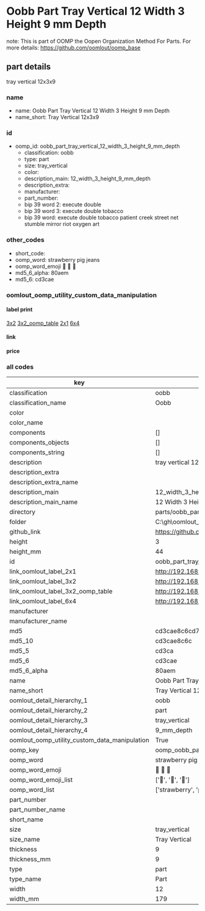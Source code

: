# Oobb Part Tray Vertical 12 Width 3 Height 9 mm Depth  

note: This is part of OOMP the Oopen Organization Method For Parts. For more details: https://github.com/oomlout/oomp_base

##  part details
  



tray vertical 12x3x9



### name
* name: Oobb Part Tray Vertical 12 Width 3 Height 9 mm Depth
* name_short: Tray Vertical 12x3x9 
### id
* oomp_id: oobb_part_tray_vertical_12_width_3_height_9_mm_depth
  * classification: oobb
  * type: part
  * size: tray_vertical
  * color: 
  * description_main: 12_width_3_height_9_mm_depth
  * description_extra: 
  * manufacturer: 
  * part_number: 
  * bip 39 word 2: execute double
  * bip 39 word 3: execute double tobacco
  * bip 39 word: execute double tobacco patient creek street net stumble mirror riot oxygen art

### other_codes
* short_code: 
* oomp_word: strawberry pig jeans
* oomp_word_emoji :strawberry: :pig: :jeans:
* md5_6_alpha: 80aem
* md5_6: cd3cae






### oomlout_oomp_utility_custom_data_manipulation
#### label print
[3x2](http://192.168.1.245:1112/?label=oomp%2080aem)
[3x2_oomp_table](http://192.168.1.108:1112/?label=oomp%2080aem)
[2x1](http://192.168.1.242:1112/?label=oomp%2080aem)
[6x4](http://192.168.1.55:1112/?label=oomp%2080aem)    

#### link

                              

#### price







### all codes 
| key | value |  
| --- | --- |  
| classification | oobb |  
| classification_name | Oobb |  
| color |  |  
| color_name |  |  
| components | [] |  
| components_objects | [] |  
| components_string | [] |  
| description | tray vertical 12x3x9 |  
| description_extra |  |  
| description_extra_name |  |  
| description_main | 12_width_3_height_9_mm_depth |  
| description_main_name | 12 Width 3 Height 9 mm Depth |  
| directory | parts/oobb_part_tray_vertical_12_width_3_height_9_mm_depth |  
| folder | C:\gh\oomlout_oobb_version_4_generated_parts\parts\oobb_part_tray_vertical_12_width_3_height_9_mm_depth |  
| github_link | https://github.com/oomlout/oomlout_oomp_part_src/tree/main/parts/oobb_part_tray_vertical_12_width_3_height_9_mm_depth |  
| height | 3 |  
| height_mm | 44 |  
| id | oobb_part_tray_vertical_12_width_3_height_9_mm_depth |  
| link_oomlout_label_2x1 | http://192.168.1.242:1112/?label=oomp%2080aem |  
| link_oomlout_label_3x2 | http://192.168.1.245:1112/?label=oomp%2080aem |  
| link_oomlout_label_3x2_oomp_table | http://192.168.1.108:1112/?label=oomp%2080aem |  
| link_oomlout_label_6x4 | http://192.168.1.55:1112/?label=oomp%2080aem |  
| manufacturer |  |  
| manufacturer_name |  |  
| md5 | cd3cae8c6cd7b2975b999a11c6506a79 |  
| md5_10 | cd3cae8c6c |  
| md5_5 | cd3ca |  
| md5_6 | cd3cae |  
| md5_6_alpha | 80aem |  
| name | Oobb Part Tray Vertical 12 Width 3 Height 9 mm Depth |  
| name_short | Tray Vertical 12x3x9  |  
| oomlout_detail_hierarchy_1 | oobb |  
| oomlout_detail_hierarchy_2 | part |  
| oomlout_detail_hierarchy_3 | tray_vertical |  
| oomlout_detail_hierarchy_4 | 9_mm_depth |  
| oomlout_oomp_utility_custom_data_manipulation | True |  
| oomp_key | oomp_oobb_part_tray_vertical_12_width_3_height_9_mm_depth |  
| oomp_word | strawberry pig jeans |  
| oomp_word_emoji | :strawberry: :pig: :jeans: |  
| oomp_word_emoji_list | [':strawberry:', ':pig:', ':jeans:'] |  
| oomp_word_list | ['strawberry', 'pig', 'jeans'] |  
| part_number |  |  
| part_number_name |  |  
| short_name |  |  
| size | tray_vertical |  
| size_name | Tray Vertical |  
| thickness | 9 |  
| thickness_mm | 9 |  
| type | part |  
| type_name | Part |  
| width | 12 |  
| width_mm | 179 |  
